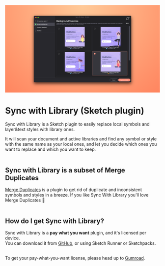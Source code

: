 <img src="https://github.com/oodesign/sync-with-library/blob/master/Images/OfficialSnapshot.png" alt="Sync with Library snapshot"/>

# Sync with Library (Sketch plugin)

Sync with Library is a Sketch plugin to easily replace local symbols and layer&text styles with library ones.<br/>

It will scan your document and active libraries and find any symbol or style with the same name as your local ones, and let you decide which ones you want to replace and which you want to keep.
<br/><br/>

## Sync with Library is a subset of Merge Duplicates
<a href="http://www.mergeduplicates.com">Merge Duplicates</a> is a plugin to get rid of duplicate and inconsistent symbols and styles in a breeze. If you like Sync With Library you'll love Merge Duplicates 🥰
<br/><br/>

## How do I get Sync with Library?

Sync with Library is a <b>pay what you want</b> plugin, and it's licensed per device. <br/>
You can download it from <a href="https://github.com/oodesign/sync-with-library/releases/">GitHub</a>, or using Sketch Runner or Sketchpacks. <br/><br/>

To get your pay-what-you-want license, please head up to <a href="http://gum.co/syncwithlibrary">Gumroad</a>.


